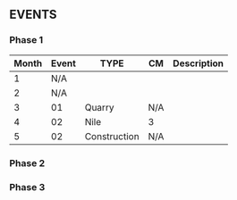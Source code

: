 ## EVENTS

### Phase 1

|Month|Event|TYPE|CM|Description|
|-----|-----|----|--|-----------|
|1|N/A||||
|2|N/A||||
|3|01|Quarry|N/A||
|4|02|Nile|3||
|5|02|Construction|N/A||

### Phase 2

### Phase 3
